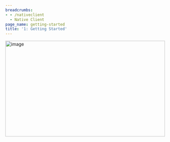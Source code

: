 ```yaml
---
breadcrumbs:
- - /nativeclient
  - Native Client
page_name: getting-started
title: '1: Getting Started'
---
```


<img alt="image"
src="http://www.google.com/chart?chc=sites&cht=d&chdp=sites&chl=%5B%5BPage+listing'%3D20'f%5Cv'a%5C%3D0'10'%3D499'0'dim'%5Cbox1'b%5CF6F6F6'fC%5CF6F6F6'eC%5C0'sk'%5C%5B%22Subpage+Listing%22'%5D'a%5CV%5C%3D12'f%5C%5DV%5Cta%5C%3D10'%3D0'%3D500'%3D297'dim'%5C%3D10'%3D10'%3D500'%3D297'vdim'%5Cbox1'b%5Cva%5CF6F6F6'fC%5CC8C8C8'eC%5C'a%5C%5Do%5CLauto'f%5C&sig=lxEPbO98PQKCTIgDHMqrwU0hJD8"
height=300 width=500>